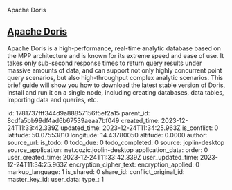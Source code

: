 Apache Doris

## [Apache Doris](https://doris.apache.org/)

Apache Doris is a high-performance, real-time analytic database based on the MPP architecture and is known for its extreme speed and ease of use. It takes only sub-second response times to return query results under massive amounts of data, and can support not only highly concurrent point query scenarios, but also high-throughput complex analytic scenarios. This brief guide will show you how to download the latest stable version of Doris, install and run it on a single node, including creating databases, data tables, importing data and queries, etc.

id: 1781737fff344d9a88857156f5ef2a15
parent_id: 8cdfa5bb99df4ad6b67539aeaa7bf049
created_time: 2023-12-24T11:33:42.339Z
updated_time: 2023-12-24T11:34:25.963Z
is_conflict: 0
latitude: 50.07553810
longitude: 14.43780050
altitude: 0.0000
author: 
source_url: 
is_todo: 0
todo_due: 0
todo_completed: 0
source: joplin-desktop
source_application: net.cozic.joplin-desktop
application_data: 
order: 0
user_created_time: 2023-12-24T11:33:42.339Z
user_updated_time: 2023-12-24T11:34:25.963Z
encryption_cipher_text: 
encryption_applied: 0
markup_language: 1
is_shared: 0
share_id: 
conflict_original_id: 
master_key_id: 
user_data: 
type_: 1
